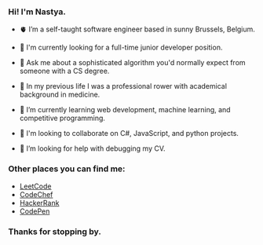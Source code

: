 ### Hi! I'm Nastya.

- 🫀 I’m a self-taught software engineer based in sunny Brussels, Belgium. 

- 🔭 I'm currently looking for a full-time junior developer position.

- 💬 Ask me about a sophisticated algorithm you'd normally expect from someone with a CS degree. 

- 🦾 In my previous life I was a professional rower with academical background in medicine.

- 🌱 I’m currently learning web development, machine learning, and competitive programming.

- 👯 I'm looking to collaborate on C#, JavaScript, and python projects. 

- 🤔 I’m looking for help with debugging my CV.


### Other places you can find me:
- [LeetCode][leetcode]
- [CodeChef][codechef]
- [HackerRank][hackerrank]
- [CodePen][codepen]

[leetcode]: https://leetcode.com/yanina-nas/
[codechef]: https://www.codechef.com/users/sia_ch
[hackerrank]: https://www.hackerrank.com/plainwhiteyoghu1
[codepen]: https://codepen.io/yanina-nas

### Thanks for stopping by.
